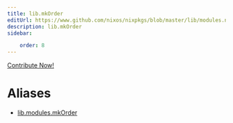 ```yaml
---
title: lib.mkOrder
editUrl: https://www.github.com/nixos/nixpkgs/blob/master/lib/modules.nix#L1042C13
description: lib.mkOrder
sidebar:

    order: 8
---
```


<a href="https://www.github.com/nixos/nixpkgs/blob/master/lib/modules.nix#L1042C13">Contribute Now!</a>


# Aliases

- [lib.modules.mkOrder](/nix-doc-comments/reference/lib/modules/lib-modules-mkOrder)


